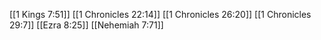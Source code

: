 [[1 Kings 7:51]]
[[1 Chronicles 22:14]]
[[1 Chronicles 26:20]]
[[1 Chronicles 29:7]]
[[Ezra 8:25]]
[[Nehemiah 7:71]]
